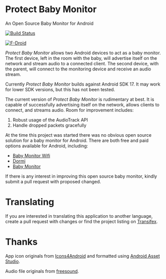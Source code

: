 # Protect Baby Monitor
An Open Source Baby Monitor for Android

[![Build Status](https://travis-ci.org/brarcher/protect-baby-monitor.svg?branch=master)](https://travis-ci.org/brarcher/protect-baby-monitor)

[![F-Droid](https://upload.wikimedia.org/wikipedia/commons/thumb/0/0d/Get_it_on_F-Droid.svg/160px-Get_it_on_F-Droid.svg.png)](https://f-droid.org/repository/browse/?fdid=protect.babymonitor "Protect Baby Monitor on F-Droid")

_Protect Baby Monitor_ allows two Android devices to act as a baby monitor. The first device,
left in the room with the baby, will advertise itself on the network and stream audio
to a connected client. The second device, with the parent, will connect to the monitoring
device and receive an audio stream.

Currently _Protect Baby Monitor_ builds against Android SDK 17. It may work for
lower SDK versions, but this has not been tested.

The current version of _Protect Baby Monitor_ is rudimentary at best. It is capable
of successfully advertising itself on the network, allows clients to connect,
and streams audio. Room for improvement includes:

1. Robust usage of the AudioTrack API
2. Handle dropped packets gracefully

At the time this project was started there was no obvious open source solution for a
baby monitor for Android. There are both free and paid options available for Android,
including:

- [Baby Monitor Wifi](https://play.google.com/store/apps/details?id=com.bluechillie.babyphone)
- [Dormi](https://play.google.com/store/apps/details?id=com.sleekbit.dormi)
- [Baby Monitor](https://play.google.com/store/apps/details?id=dk.mvainformatics.android.babymonitor)

If there is any interest in improving this open source baby monitor, kindly submit a pull request with
proposed changed.

# Translating

If you are interested in translating this application to another language, create a pull request with changes or find the project listing on  [Transifex](https://www.transifex.com/na-243/protect-baby-monitor/).

# Thanks

App icon originals from [Icons4Android](http://www.icons4android.com/)
and formatted using [Android Asset Studio](https://romannurik.github.io/AndroidAssetStudio/index.html).

Audio file originals from [freesound](https://freesound.org).
